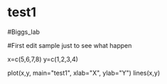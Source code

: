 # test1
#Biggs_lab

#First edit sample just to see what happen

x=c(5,6,7,8)
y=c(1,2,3,4)

plot(x,y, main="test1", xlab="X", ylab="Y")
lines(x,y)
